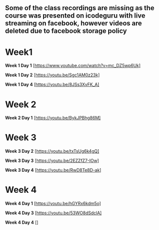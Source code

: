 ## Some of the class recordings are missing as the course was presented on icodeguru with live streaming on facebook, however videos are deleted due to facebook storage policy

# Week1

**Week 1 Day 1** [https://www.youtube.com/watch?v=mc_DZ5wp6Uk]

**Week 1 Day 2** [https://youtu.be/Sgc1AM0z23k]

**Week 1 Day 4** [https://youtu.be/8JSs3XvFK_A]

# Week 2

**Week 2 Day 1** [https://youtu.be/BykJPBhg86M]

# Week 3

**Week 3 Day 2** [https://youtu.be/txTsUg6k4gQ]

**Week 3 Day 3** [https://youtu.be/2EZZfZ7-IOw]

**Week 3 Day 4** [https://youtu.be/RwD8Te8D-ak]

# Week 4

**Week 4 Day 1** [https://youtu.be/hGYRx6kdm5o]

**Week 4 Day 3** [https://youtu.be/53WO8dSdclA]

**Week 4 Day 4** []

